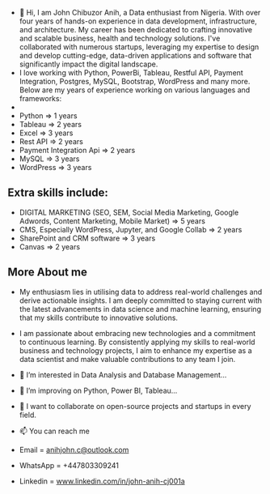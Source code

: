- 👋 Hi, I am John Chibuzor Anih, a Data enthusiast from Nigeria. With over four years of hands-on experience in data development, infrastructure, and architecture. My career has been dedicated to crafting innovative and scalable business, health and technology solutions. I've collaborated with numerous startups, leveraging my expertise to design and develop cutting-edge, data-driven applications and software that significantly impact the digital landscape.
- I love working with Python, PowerBi, Tableau, Restful API, Payment Integration, Postgres, MySQL, Bootstrap, WordPress and many more. Below are my years of experience working on various languages and frameworks:
- 
-  Python => 1 years
-  Tableau => 2 years
-  Excel => 3 years
-  Rest API => 2 years
-  Payment Integration Api => 2 years
-  MySQL => 3 years
-  WordPress => 3 years

## Extra skills include:
- DIGITAL MARKETING (SEO, SEM, Social Media Marketing, Google Adwords, Content Marketing, Mobile Market)  => 5 years
- CMS, Especially WordPress, Jupyter, and Google Collab => 2 years
- SharePoint and CRM software => 3 years
- Canvas => 2 years

## More About me
- My enthusiasm lies in utilising data to address real-world challenges and derive actionable insights. I am deeply committed to staying current with the latest advancements in data science and machine learning, ensuring that my skills contribute to innovative solutions.
- I am passionate about embracing new technologies and a commitment to continuous learning. By consistently applying my skills to real-world business and technology projects, I aim to enhance my expertise as a data scientist and make valuable contributions to any team I join.

- 👀 I’m interested in Data Analysis and Database Management...
- 🌱 I’m improving on Python, Power BI, Tableau...
- 💞️ I want to collaborate on open-source projects and startups in every field.
- 📫 You can reach me 
- Email = anihjohn.c@outlook.com
- WhatsApp = +447803309241
- Linkedin = www.linkedin.com/in/john-anih-cj001a 

<!---
anihlytics/anihlytics is a ✨ special ✨ repository because its `README.md` (this file) appears on your GitHub profile.
You can click the Preview link to take a look at your changes.
--->
